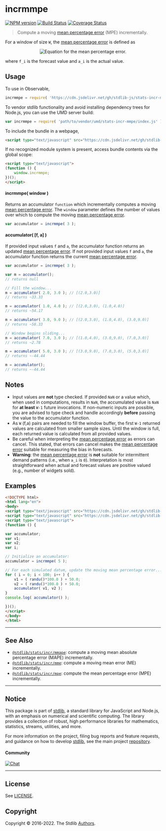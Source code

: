 <!--

@license Apache-2.0

Copyright (c) 2018 The Stdlib Authors.

Licensed under the Apache License, Version 2.0 (the "License");
you may not use this file except in compliance with the License.
You may obtain a copy of the License at

   http://www.apache.org/licenses/LICENSE-2.0

Unless required by applicable law or agreed to in writing, software
distributed under the License is distributed on an "AS IS" BASIS,
WITHOUT WARRANTIES OR CONDITIONS OF ANY KIND, either express or implied.
See the License for the specific language governing permissions and
limitations under the License.

-->

# incrmmpe

[![NPM version][npm-image]][npm-url] [![Build Status][test-image]][test-url] [![Coverage Status][coverage-image]][coverage-url] <!-- [![dependencies][dependencies-image]][dependencies-url] -->

> Compute a moving [mean percentage error][mean-percentage-error] (MPE) incrementally.

<section class="intro">

For a window of size `W`, the [mean percentage error][mean-percentage-error] is defined as

<!-- <equation class="equation" label="eq:mean_percentage_error" align="center" raw="\operatorname{MPE}  = \frac{100}{W} \sum_{i=0}^{W-1} \frac{a_i - f_i}{a_i}" alt="Equation for the mean percentage error."> -->

<div class="equation" align="center" data-raw-text="\operatorname{MPE}  = \frac{100}{W} \sum_{i=0}^{W-1} \frac{a_i - f_i}{a_i}" data-equation="eq:mean_percentage_error">
    <img src="https://cdn.jsdelivr.net/gh/stdlib-js/stdlib@d97022bce00ceb9db681cb6cc8fb6c87ad86287f/lib/node_modules/@stdlib/stats/incr/mmpe/docs/img/equation_mean_percentage_error.svg" alt="Equation for the mean percentage error.">
    <br>
</div>

<!-- </equation> -->

where `f_i` is the forecast value and `a_i` is the actual value.

</section>

<!-- /.intro -->



<section class="usage">

## Usage

To use in Observable,

```javascript
incrmmpe = require( 'https://cdn.jsdelivr.net/gh/stdlib-js/stats-incr-mmpe@umd/browser.js' )
```

To vendor stdlib functionality and avoid installing dependency trees for Node.js, you can use the UMD server build:

```javascript
var incrmmpe = require( 'path/to/vendor/umd/stats-incr-mmpe/index.js' )
```

To include the bundle in a webpage,

```html
<script type="text/javascript" src="https://cdn.jsdelivr.net/gh/stdlib-js/stats-incr-mmpe@umd/browser.js"></script>
```

If no recognized module system is present, access bundle contents via the global scope:

```html
<script type="text/javascript">
(function () {
    window.incrmmpe;
})();
</script>
```

#### incrmmpe( window )

Returns an accumulator `function` which incrementally computes a moving [mean percentage error][mean-percentage-error]. The `window` parameter defines the number of values over which to compute the moving [mean percentage error][mean-percentage-error].

```javascript
var accumulator = incrmmpe( 3 );
```

#### accumulator( \[f, a] )

If provided input values `f` and `a`, the accumulator function returns an updated [mean percentage error][mean-percentage-error]. If not provided input values `f` and `a`, the accumulator function returns the current [mean percentage error][mean-percentage-error].

```javascript
var accumulator = incrmmpe( 3 );

var m = accumulator();
// returns null

// Fill the window...
m = accumulator( 2.0, 3.0 ); // [(2.0,3.0)]
// returns ~33.33

m = accumulator( 1.0, 4.0 ); // [(2.0,3.0), (1.0,4.0)]
// returns ~54.17

m = accumulator( 3.0, 9.0 ); // [(2.0,3.0), (1.0,4.0), (3.0,9.0)]
// returns ~58.33

// Window begins sliding...
m = accumulator( 7.0, 3.0 ); // [(1.0,4.0), (3.0,9.0), (7.0,3.0)]
// returns ~2.78

m = accumulator( 5.0, 3.0 ); // [(3.0,9.0), (7.0,3.0), (5.0,3.0)]
// returns ~-44.44

m = accumulator();
// returns ~-44.44
```

</section>

<!-- /.usage -->

<section class="notes">

## Notes

-   Input values are **not** type checked. If provided `NaN` or a value which, when used in computations, results in `NaN`, the accumulated value is `NaN` for **at least** `W-1` future invocations. If non-numeric inputs are possible, you are advised to type check and handle accordingly **before** passing the value to the accumulator function.
-   As `W` (f,a) pairs are needed to fill the window buffer, the first `W-1` returned values are calculated from smaller sample sizes. Until the window is full, each returned value is calculated from all provided values.
-   Be careful when interpreting the [mean percentage error][mean-percentage-error] as errors can cancel. This stated, that errors can cancel makes the [mean percentage error][mean-percentage-error] suitable for measuring the bias in forecasts. 
-   **Warning**: the [mean percentage error][mean-percentage-error] is **not** suitable for intermittent demand patterns (i.e., when `a_i` is `0`). Interpretation is most straightforward when actual and forecast values are positive valued (e.g., number of widgets sold).

</section>

<!-- /.notes -->

<section class="examples">

## Examples

<!-- eslint no-undef: "error" -->

```html
<!DOCTYPE html>
<html lang="en">
<body>
<script type="text/javascript" src="https://cdn.jsdelivr.net/gh/stdlib-js/random-base-randu@umd/browser.js"></script>
<script type="text/javascript" src="https://cdn.jsdelivr.net/gh/stdlib-js/stats-incr-mmpe@umd/browser.js"></script>
<script type="text/javascript">
(function () {

var accumulator;
var v1;
var v2;
var i;

// Initialize an accumulator:
accumulator = incrmmpe( 5 );

// For each simulated datum, update the moving mean percentage error...
for ( i = 0; i < 100; i++ ) {
    v1 = ( randu()*100.0 ) + 50.0;
    v2 = ( randu()*100.0 ) + 50.0;
    accumulator( v1, v2 );
}
console.log( accumulator() );

})();
</script>
</body>
</html>
```

</section>

<!-- /.examples -->

<!-- Section for related `stdlib` packages. Do not manually edit this section, as it is automatically populated. -->

<section class="related">

* * *

## See Also

-   <span class="package-name">[`@stdlib/stats/incr/mmape`][@stdlib/stats/incr/mmape]</span><span class="delimiter">: </span><span class="description">compute a moving mean absolute percentage error (MAPE) incrementally.</span>
-   <span class="package-name">[`@stdlib/stats/incr/mme`][@stdlib/stats/incr/mme]</span><span class="delimiter">: </span><span class="description">compute a moving mean error (ME) incrementally.</span>
-   <span class="package-name">[`@stdlib/stats/incr/mpe`][@stdlib/stats/incr/mpe]</span><span class="delimiter">: </span><span class="description">compute the mean percentage error (MPE) incrementally.</span>

</section>

<!-- /.related -->

<!-- Section for all links. Make sure to keep an empty line after the `section` element and another before the `/section` close. -->


<section class="main-repo" >

* * *

## Notice

This package is part of [stdlib][stdlib], a standard library for JavaScript and Node.js, with an emphasis on numerical and scientific computing. The library provides a collection of robust, high performance libraries for mathematics, statistics, streams, utilities, and more.

For more information on the project, filing bug reports and feature requests, and guidance on how to develop [stdlib][stdlib], see the main project [repository][stdlib].

#### Community

[![Chat][chat-image]][chat-url]

---

## License

See [LICENSE][stdlib-license].


## Copyright

Copyright &copy; 2016-2022. The Stdlib [Authors][stdlib-authors].

</section>

<!-- /.stdlib -->

<!-- Section for all links. Make sure to keep an empty line after the `section` element and another before the `/section` close. -->

<section class="links">

[npm-image]: http://img.shields.io/npm/v/@stdlib/stats-incr-mmpe.svg
[npm-url]: https://npmjs.org/package/@stdlib/stats-incr-mmpe

[test-image]: https://github.com/stdlib-js/stats-incr-mmpe/actions/workflows/test.yml/badge.svg?branch=main
[test-url]: https://github.com/stdlib-js/stats-incr-mmpe/actions/workflows/test.yml?query=branch:main

[coverage-image]: https://img.shields.io/codecov/c/github/stdlib-js/stats-incr-mmpe/main.svg
[coverage-url]: https://codecov.io/github/stdlib-js/stats-incr-mmpe?branch=main

<!--

[dependencies-image]: https://img.shields.io/david/stdlib-js/stats-incr-mmpe.svg
[dependencies-url]: https://david-dm.org/stdlib-js/stats-incr-mmpe/main

-->

[chat-image]: https://img.shields.io/gitter/room/stdlib-js/stdlib.svg
[chat-url]: https://gitter.im/stdlib-js/stdlib/

[stdlib]: https://github.com/stdlib-js/stdlib

[stdlib-authors]: https://github.com/stdlib-js/stdlib/graphs/contributors

[umd]: https://github.com/umdjs/umd
[es-module]: https://developer.mozilla.org/en-US/docs/Web/JavaScript/Guide/Modules

[deno-url]: https://github.com/stdlib-js/stats-incr-mmpe/tree/deno
[umd-url]: https://github.com/stdlib-js/stats-incr-mmpe/tree/umd
[esm-url]: https://github.com/stdlib-js/stats-incr-mmpe/tree/esm
[branches-url]: https://github.com/stdlib-js/stats-incr-mmpe/blob/main/branches.md

[stdlib-license]: https://raw.githubusercontent.com/stdlib-js/stats-incr-mmpe/main/LICENSE

[mean-percentage-error]: https://en.wikipedia.org/wiki/Mean_percentage_error

<!-- <related-links> -->

[@stdlib/stats/incr/mmape]: https://github.com/stdlib-js/stats-incr-mmape/tree/umd

[@stdlib/stats/incr/mme]: https://github.com/stdlib-js/stats-incr-mme/tree/umd

[@stdlib/stats/incr/mpe]: https://github.com/stdlib-js/stats-incr-mpe/tree/umd

<!-- </related-links> -->

</section>

<!-- /.links -->
